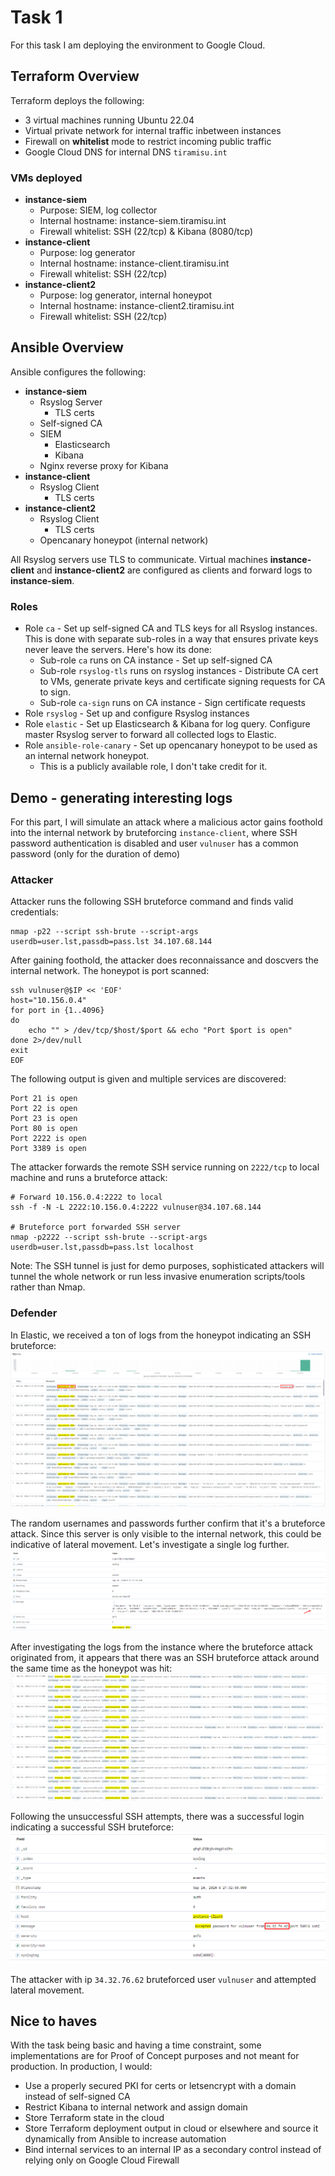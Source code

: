 # Task 1

For this task I am deploying the environment to Google Cloud.

## Terraform Overview

Terraform deploys the following:

* 3 virtual machines running Ubuntu 22.04
* Virtual private network for internal traffic inbetween instances
* Firewall on **whitelist** mode to restrict incoming public traffic
* Google Cloud DNS for internal DNS `tiramisu.int`


### VMs deployed
* **instance-siem**
    * Purpose: SIEM, log collector
    * Internal hostname: instance-siem.tiramisu.int
    * Firewall whitelist: SSH (22/tcp) & Kibana (8080/tcp)
* **instance-client**
    * Purpose: log generator
    * Internal hostname: instance-client.tiramisu.int
    * Firewall whitelist: SSH (22/tcp)
* **instance-client2**
    * Purpose: log generator, internal honeypot
    * Internal hostname: instance-client2.tiramisu.int
    * Firewall whitelist: SSH (22/tcp)


## Ansible Overview

Ansible configures the following:

* **instance-siem**
    * Rsyslog Server
        * TLS certs
    * Self-signed CA
    * SIEM
        * Elasticsearch
        * Kibana
    * Nginx reverse proxy for Kibana
* **instance-client**
    * Rsyslog Client
        * TLS certs
* **instance-client2**
    * Rsyslog Client
        * TLS certs
    * Opencanary honeypot (internal network)

All Rsyslog servers use TLS to communicate. Virtual machines **instance-client** and **instance-client2** are configured as clients and forward logs to **instance-siem**.

### Roles

* Role `ca` - Set up self-signed CA and TLS keys for all Rsyslog instances. This is done with separate sub-roles in a way that ensures private keys never leave the servers. Here's how its done:
    * Sub-role `ca` runs on CA instance - Set up self-signed CA
    * Sub-role `rsyslog-tls` runs on rsyslog instances - Distribute CA cert to VMs, generate private keys and certificate signing requests for CA to sign.
    * Sub-role `ca-sign` runs on CA instance - Sign certificate requests 
* Role `rsyslog` - Set up and configure Rsyslog instances
* Role `elastic` - Set up Elasticsearch & Kibana for log query. Configure master Rsyslog server to forward all collected logs to Elastic.
* Role `ansible-role-canary` - Set up opencanary honeypot to be used as an internal network honeypot.
    * This is a publicly available role, I don't take credit for it.

## Demo - generating interesting logs

For this part, I will simulate an attack where a malicious actor gains foothold into the internal network by bruteforcing `instance-client`, where SSH password authentication is disabled and user `vulnuser` has a common password (only for the duration of demo)


### Attacker

Attacker runs the following SSH bruteforce command and finds valid credentials:
```
nmap -p22 --script ssh-brute --script-args userdb=user.lst,passdb=pass.lst 34.107.68.144
```

After gaining foothold, the attacker does reconnaissance and doscvers the internal network. The honeypot is port scanned:
```
ssh vulnuser@$IP << 'EOF'
host="10.156.0.4"
for port in {1..4096}
do
    echo "" > /dev/tcp/$host/$port && echo "Port $port is open"
done 2>/dev/null
exit
EOF
```

The following output is given and multiple services are discovered:

```
Port 21 is open
Port 22 is open
Port 23 is open
Port 80 is open
Port 2222 is open
Port 3389 is open
```

The attacker forwards the remote SSH service running on `2222/tcp` to local machine and runs a bruteforce attack:
```
# Forward 10.156.0.4:2222 to local
ssh -f -N -L 2222:10.156.0.4:2222 vulnuser@34.107.68.144

# Bruteforce port forwarded SSH server
nmap -p2222 --script ssh-brute --script-args userdb=user.lst,passdb=pass.lst localhost
```

Note: The SSH tunnel is just for demo purposes, sophisticated attackers will tunnel the whole network or run less invasive enumeration scripts/tools rather than Nmap.

### Defender

In Elastic, we received a ton of logs from the honeypot indicating an SSH bruteforce:
![Honeypot SSH bruteforce](assets/kibana_honeypot.png)

The random usernames and passwords further confirm that it's a bruteforce attack. Since this server is only visible to the internal network, this could be indicative of lateral movement. Let's investigate a single log further.
![Bruteforce Source](assets/kibana_honeypot2.png)

After investigating the logs from the instance where the bruteforce attack originated from, it appears that there was an SSH bruteforce attack around the same time as the honeypot was hit:
![Initial bruteforce attempt](assets/initial-bruteforce.png)

Following the unsuccessful SSH attempts, there was a successful login indicating a successful SSH bruteforce:
![Successful bruteforce - attacker's ip](assets/attacker-ip.png)

The attacker with ip `34.32.76.62` bruteforced user `vulnuser` and attempted lateral movement.


## Nice to haves

With the task being basic and having a time constraint, some implementations are for Proof of Concept purposes and not meant for production. In production, I would:
* Use a properly secured PKI for certs or letsencrypt with a domain instead of self-signed CA
* Restrict Kibana to internal network and assign domain
* Store Terraform state in the cloud
* Store Terraform deployment output in cloud or elsewhere and source it dynamically from Ansible to increase automation
* Bind internal services to an internal IP as a secondary control instead of relying only on Google Cloud Firewall

